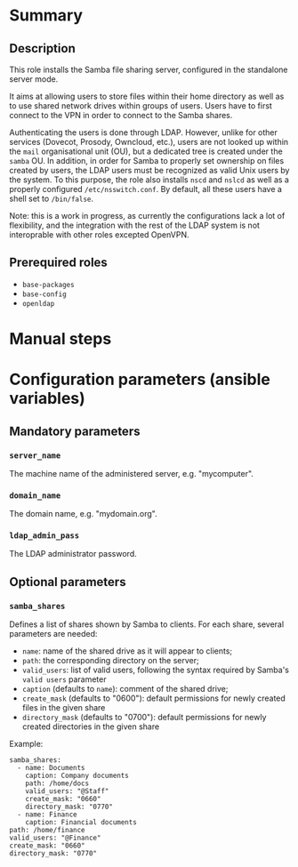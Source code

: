 # Summary

## Description

This role installs the Samba file sharing server, configured in the standalone
server mode.

It aims at allowing users to store files within their home directory as well as
to use shared network drives within groups of users. Users have to first connect
to the VPN in order to connect to the Samba shares.

Authenticating the users is done through LDAP. However, unlike for other
services (Dovecot, Prosody, Owncloud, etc.), users are not looked up within the
`mail` organisational unit (OU), but a dedicated tree is created under the
`samba` OU. In addition, in order for Samba to properly set ownership on files
created by users, the LDAP users must be recognized as valid Unix users by the
system. To this purpose, the role also installs `nscd` and `nslcd` as well as a
properly configured `/etc/nsswitch.conf`. By default, all these users have a
shell set to `/bin/false`.

Note: this is a work in progress, as currently the configurations lack a lot of
flexibility, and the integration with the rest of the LDAP system is not
interoprable with other roles excepted OpenVPN.

## Prerequired roles

- `base-packages`
- `base-config`
- `openldap`

# Manual steps

# Configuration parameters (ansible variables)

## Mandatory parameters

### `server_name`

The machine name of the administered server, e.g. "mycomputer".

### `domain_name`

The domain name, e.g. "mydomain.org".

### `ldap_admin_pass`

The LDAP administrator password.

## Optional parameters

### `samba_shares`

Defines a list of shares shown by Samba to clients. For each share, several
parameters are needed:

- `name`: name of the shared drive as it will appear to clients;
- `path`: the corresponding directory on the server;
- `valid_users`: list of valid users, following the syntax required by Samba's
  `valid users` parameter
- `caption` (defaults to `name`): comment of the shared drive;
- `create_mask` (defaults to "0600"): default permissions for newly created
  files in the given share
- `directory_mask` (defaults to "0700"): default permissions for newly created
  directories in the given share

Example:

    samba_shares:
      - name: Documents
        caption: Company documents
        path: /home/docs
        valid_users: "@Staff"
        create_mask: "0660"
        directory_mask: "0770"
      - name: Finance
        caption: Financial documents
	path: /home/finance
	valid_users: "@Finance"
	create_mask: "0660"
	directory_mask: "0770"
